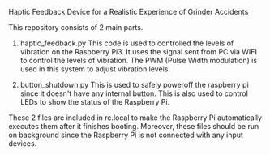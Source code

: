 Haptic Feedback Device for a Realistic Experience of Grinder Accidents

This repository consists of 2 main parts.

1. haptic_feedback.py
This code is used to controlled the levels of vibration on the Raspberry Pi3. It uses the signal sent from PC via WIFI to control the levels of vibration.
The PWM (Pulse Width modulation) is used in this system to adjust vibration levels.

2. button_shutdown.py
This is used to safely poweroff the raspberry pi since it doesn't have any internal button. This is also used to control LEDs to show the status of the
Raspberry Pi.

These 2 files are included in rc.local to make the Raspberry Pi automatically executes them after it finishes booting. Moreover, these files should be 
run on background since the Raspberry Pi is not connected with any input devices.